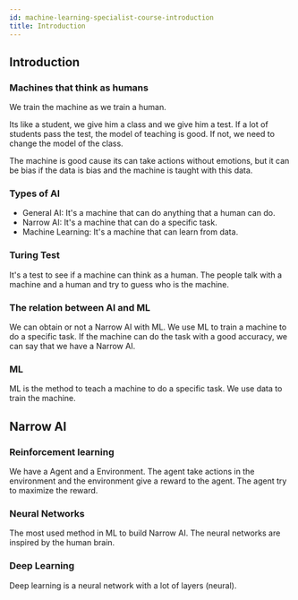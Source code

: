 ```yaml
---
id: machine-learning-specialist-course-introduction
title: Introduction
---
```


## Introduction

### Machines that think as humans

We train the machine as we train a human.

Its like a student, we give him a class and we give him a test. If a lot of students pass the test, the model of teaching is good. If not, we need to change the model of the class.

The machine is good cause its can take actions without emotions, but it can be bias if the data is bias and the machine is taught with this data.

### Types of AI

- General AI: It's a machine that can do anything that a human can do.
- Narrow AI: It's a machine that can do a specific task.
- Machine Learning: It's a machine that can learn from data.

### Turing Test

It's a test to see if a machine can think as a human. The people talk with a machine and a human and try to guess who is the machine.

### The relation between AI and ML

We can obtain or not a Narrow AI with ML. We use ML to train a machine to do a specific task. If the machine can do the task with a good accuracy, we can say that we have a Narrow AI.

### ML

ML is the method to teach a machine to do a specific task. We use data to train the machine.

## Narrow AI

### Reinforcement learning

We have a Agent and a Environment. The agent take actions in the environment and the environment give a reward to the agent. The agent try to maximize the reward.

### Neural Networks

The most used method in ML to build Narrow AI. The neural networks are inspired by the human brain.

### Deep Learning

Deep learning is a neural network with a lot of layers (neural).
